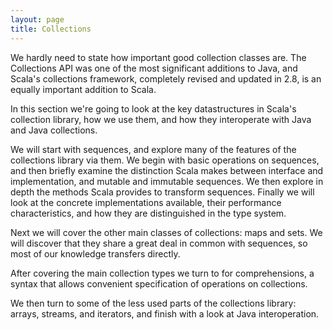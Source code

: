 ```yaml
---
layout: page
title: Collections
---
```


We hardly need to state how important good collection classes are. The Collections API was one of the most significant additions to Java, and Scala's collections framework, completely revised and updated in 2.8, is an equally important addition to Scala.

In this section we're going to look at the key datastructures in Scala's collection library, how we use them, and how they interoperate with Java and Java collections.

We will start with sequences, and explore many of the features of the collections library via them. We begin with basic operations on sequences, and then briefly examine the distinction Scala makes between interface and implementation, and mutable and immutable sequences. We then explore in depth the methods Scala provides to transform sequences. Finally we will look at the concrete implementations available, their performance characteristics, and how they are distinguished in the type system.

Next we will cover the other main classes of collections: maps and sets. We will discover that they share a great deal in common with sequences, so most of our knowledge transfers directly.

After covering the main collection types we turn to for comprehensions, a syntax that allows convenient specification of operations on collections.

We then turn to some of the less used parts of the collections library: arrays, streams, and iterators, and finish with a look at Java interoperation.
